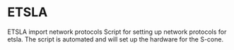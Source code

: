 # ETSLA
ETSLA import network protocols
Script for setting up network protocols for etsla. The script is automated and will set up the hardware for the S-cone.
